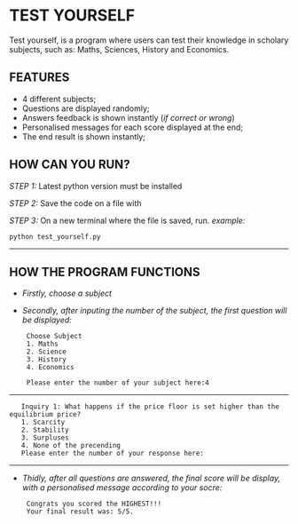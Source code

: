 # TEST YOURSELF 

Test yourself, is a program where users can test their knowledge in scholary subjects, such as: Maths, Sciences, History and Economics. 


## FEATURES 

- 4 different subjects;
- Questions are displayed randomly;
- Answers feedback is shown instantly (*if correct or wrong*)
- Personalised messages for each score displayed at the end;
- The end result is shown instantly;



## HOW CAN YOU RUN?

*STEP 1:* Latest python version must be installed 

*STEP 2:* Save the code on a file with 

*STEP 3:* On a new terminal where the file is saved, run. *example:*   

    python test_yourself.py
___________________________________________________________________________________

## HOW THE PROGRAM FUNCTIONS 

- *Firstly, choose a subject*
- *Secondly, after inputing the number of the subject, the first question will be displayed:*

       Choose Subject
       1. Maths
       2. Science
       3. History
       4. Economics

       Please enter the number of your subject here:4
___________________________________________________________________________________

       Inquiry 1: What happens if the price floor is set higher than the equilibrium price?
       1. Scarcity
       2. Stability
       3. Surpluses
       4. None of the precending
       Please enter the number of your response here:
___________________________________________________________________________________

- *Thidly, after all questions are answered, the final score will be display, with a personalised message according to your socre:*

       Congrats you scored the HIGHEST!!!
       Your final result was: 5/5.


 
